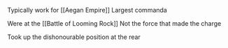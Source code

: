 Typically work for [[Aegan Empire]]
Largest commanda 

Were at the [[Battle of Looming Rock]]
Not the force that made the charge

Took up the dishonourable position at the rear